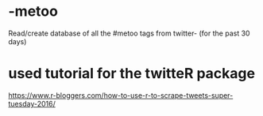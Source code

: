 # -metoo
Read/create database of all the #metoo tags from twitter- (for the past 30 days)

# used tutorial for the twitteR package
https://www.r-bloggers.com/how-to-use-r-to-scrape-tweets-super-tuesday-2016/



